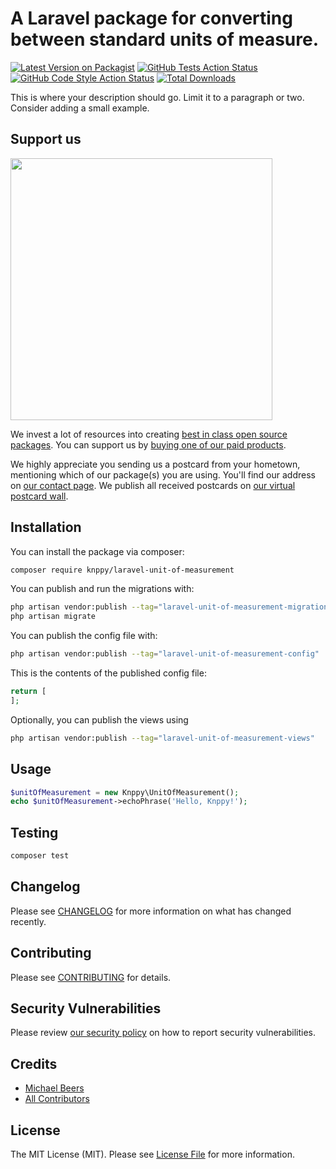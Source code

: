# A Laravel package for converting between standard units of measure.

[![Latest Version on Packagist](https://img.shields.io/packagist/v/knppy/laravel-unit-of-measurement.svg?style=flat-square)](https://packagist.org/packages/knppy/laravel-unit-of-measurement)
[![GitHub Tests Action Status](https://img.shields.io/github/actions/workflow/status/knppy/laravel-unit-of-measurement/run-tests.yml?branch=main&label=tests&style=flat-square)](https://github.com/knppy/laravel-unit-of-measurement/actions?query=workflow%3Arun-tests+branch%3Amain)
[![GitHub Code Style Action Status](https://img.shields.io/github/actions/workflow/status/knppy/laravel-unit-of-measurement/fix-php-code-style-issues.yml?branch=main&label=code%20style&style=flat-square)](https://github.com/knppy/laravel-unit-of-measurement/actions?query=workflow%3A"Fix+PHP+code+style+issues"+branch%3Amain)
[![Total Downloads](https://img.shields.io/packagist/dt/knppy/laravel-unit-of-measurement.svg?style=flat-square)](https://packagist.org/packages/knppy/laravel-unit-of-measurement)

This is where your description should go. Limit it to a paragraph or two. Consider adding a small example.

## Support us

[<img src="https://github-ads.s3.eu-central-1.amazonaws.com/laravel-unit-of-measurement.jpg?t=1" width="419px" />](https://spatie.be/github-ad-click/laravel-unit-of-measurement)

We invest a lot of resources into creating [best in class open source packages](https://spatie.be/open-source). You can support us by [buying one of our paid products](https://spatie.be/open-source/support-us).

We highly appreciate you sending us a postcard from your hometown, mentioning which of our package(s) you are using. You'll find our address on [our contact page](https://spatie.be/about-us). We publish all received postcards on [our virtual postcard wall](https://spatie.be/open-source/postcards).

## Installation

You can install the package via composer:

```bash
composer require knppy/laravel-unit-of-measurement
```

You can publish and run the migrations with:

```bash
php artisan vendor:publish --tag="laravel-unit-of-measurement-migrations"
php artisan migrate
```

You can publish the config file with:

```bash
php artisan vendor:publish --tag="laravel-unit-of-measurement-config"
```

This is the contents of the published config file:

```php
return [
];
```

Optionally, you can publish the views using

```bash
php artisan vendor:publish --tag="laravel-unit-of-measurement-views"
```

## Usage

```php
$unitOfMeasurement = new Knppy\UnitOfMeasurement();
echo $unitOfMeasurement->echoPhrase('Hello, Knppy!');
```

## Testing

```bash
composer test
```

## Changelog

Please see [CHANGELOG](CHANGELOG.md) for more information on what has changed recently.

## Contributing

Please see [CONTRIBUTING](CONTRIBUTING.md) for details.

## Security Vulnerabilities

Please review [our security policy](../../security/policy) on how to report security vulnerabilities.

## Credits

- [Michael Beers](https://github.com/Knppy)
- [All Contributors](../../contributors)

## License

The MIT License (MIT). Please see [License File](LICENSE.md) for more information.
